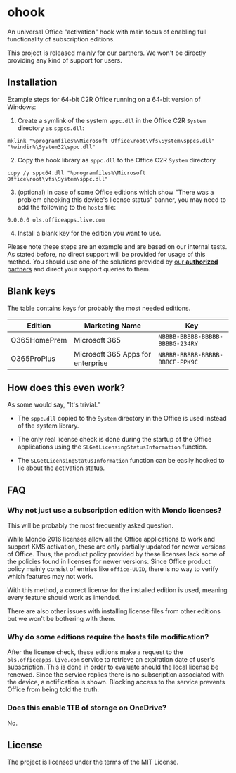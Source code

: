 ohook
=====
An universal Office "activation" hook with main focus of enabling full functionality of subscription editions.

This project is released mainly for [our partners](https://massgrave.dev/ohook.html). We won't be directly providing any kind of support for users.

Installation
------------
Example steps for 64-bit C2R Office running on a 64-bit version of Windows:

1. Create a symlink of the system `sppc.dll` in the Office C2R `System` directory as `sppcs.dll`:
```
mklink "%programfiles%\Microsoft Office\root\vfs\System\sppcs.dll" "%windir%\System32\sppc.dll"
```

2. Copy the hook library as `sppc.dll` to the Office C2R `System` directory
```
copy /y sppc64.dll "%programfiles%\Microsoft Office\root\vfs\System\sppc.dll"
```

3. (optional) In case of some Office editions which show "There was a problem checking this device's license status" banner, you may need to add the following to the `hosts` file:
```
0.0.0.0 ols.officeapps.live.com
```

4. Install a blank key for the edition you want to use.

Please note these steps are an example and are based on our internal tests. As stated before, no direct support will be provided for usage of this method. You should use one of the solutions provided by [our **authorized** partners](https://massgrave.dev/ohook.html) and direct your support queries to them.

Blank keys
----------
The table contains keys for probably the most needed editions.

|Edition|Marketing Name|Key|
|-------|--------------|---|
|O365HomePrem|Microsoft 365|`NBBBB-BBBBB-BBBBB-BBBBG-234RY`|
|O365ProPlus|Microsoft 365 Apps for enterprise|`NBBBB-BBBBB-BBBBB-BBBCF-PPK9C`|

How does this even work?
------------------------
As some would say, "It's trivial."

* The `sppc.dll` copied to the `System` directory in the Office is used instead of the system library.

* The only real license check is done during the startup of the Office applications using the `SLGetLicensingStatusInformation` function.

* The `SLGetLicensingStatusInformation` function can be easily hooked to lie about the activation status.

FAQ
---
### Why not just use a subscription edition with Mondo licenses?
This will be probably the most frequently asked question.

While Mondo 2016 licenses allow all the Office applications to work and support KMS activation, these are only partially updated for newer versions of Office. Thus, the product policy provided by these licenses lack some of the policies found in licenses for newer versions. Since Office product policy mainly consist of entries like `office-UUID`, there is no way to verify which features may not work.

With this method, a correct license for the installed edition is used, meaning every feature should work as intended.

There are also other issues with installing license files from other editions but we won't be bothering with them.

### Why do some editions require the hosts file modification?
After the license check, these editions make a request to the `ols.officeapps.live.com` service to retrieve an expiration date of user's subscription. This is done in order to evaluate should the local license be renewed. Since the service replies there is no subscription associated with the device, a notification is shown. Blocking access to the service prevents Office from being told the truth.

### Does this enable 1TB of storage on OneDrive?
No.

License
-------
The project is licensed under the terms of the MIT License.
